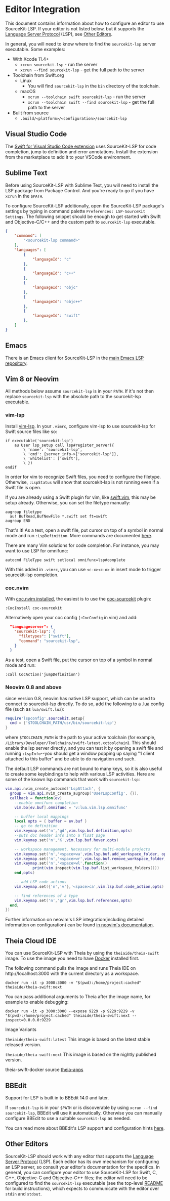 # Editor Integration

This document contains information about how to configure an editor to use SourceKit-LSP. If your editor is not listed below, but it supports the [Language Server Protocol](https://microsoft.github.io/language-server-protocol/) (LSP), see [Other Editors](#other-editors).

In general, you will need to know where to find the `sourcekit-lsp` server executable. Some examples:

* With Xcode 11.4+
  * `xcrun sourcekit-lsp` - run the server
  * `xcrun --find sourcekit-lsp` - get the full path to the server
* Toolchain from Swift.org
  * Linux
    * You will find `sourcekit-lsp` in the `bin` directory of the toolchain.
  * macOS
    * `xcrun --toolchain swift sourcekit-lsp` - run the server
    * `xcrun --toolchain swift --find sourcekit-lsp` - get the full path to the server
* Built from source
  * `.build/<platform>/<configuration>/sourcekit-lsp`

## Visual Studio Code

The [Swift for Visual Studio Code extension](https://marketplace.visualstudio.com/items?itemName=sswg.swift-lang) uses SourceKit-LSP for code completion, jump to definition and error annotations. Install the extension from the marketplace to add it to your VSCode environment.

## Sublime Text

Before using SourceKit-LSP with Sublime Text, you will need to install the LSP package from Package Control. And you're ready to go if you have `xcrun` in the `$PATH`.

To configure SourceKit-LSP additionally, open the SourceKit-LSP package's settings by typing in command palette `Preferences: LSP-SourceKit Settings`. The following snippet should be enough to get started with Swift and Objective-C/C++ and the custom path to `sourcekit-lsp` executable.

```json
{
    "command": [
        "<sourcekit-lsp command>"
    ],
    "languages": [
        {
            "languageId": "c"
        },
        {
            "languageId": "c++"
        },
        {
            "languageId": "objc"
        },
        {
            "languageId": "objc++"
        },
        {
            "languageId": "swift"
        },
    ]
}
```

## Emacs

There is an Emacs client for SourceKit-LSP in the [main Emacs LSP repository](https://github.com/emacs-lsp/lsp-sourcekit).

## Vim 8 or Neovim

All methods below assume `sourcekit-lsp` is in your `PATH`. If it's not then replace `sourcekit-lsp` with the absolute path to the sourcekit-lsp executable.

### vim-lsp

Install [vim-lsp](https://github.com/prabirshrestha/vim-lsp). In your `.vimrc`, configure vim-lsp to use sourcekit-lsp for Swift source files like so:

```viml
if executable('sourcekit-lsp')
    au User lsp_setup call lsp#register_server({
        \ 'name': 'sourcekit-lsp',
        \ 'cmd': {server_info->['sourcekit-lsp']},
        \ 'whitelist': ['swift'],
        \ })
endif
```

In order for vim to recognize Swift files, you need to configure the filetype. Otherwise, `:LspStatus` will show that sourcekit-lsp is not running even if a Swift file is open.

If you are already using a Swift plugin for vim, like [swift.vim](https://github.com/keith/swift.vim), this may be setup already. Otherwise, you can set the filetype manually:

```viml
augroup filetype
  au! BufRead,BufNewFile *.swift set ft=swift
augroup END
```

That's it! As a test, open a swift file, put cursor on top of a symbol in normal mode and
run `:LspDefinition`. More commands are documented [here](https://github.com/prabirshrestha/vim-lsp#supported-commands).

There are many Vim solutions for code completion. For instance, you may want to use LSP for omnifunc:

```viml
autocmd FileType swift setlocal omnifunc=lsp#complete
```

With this added in `.vimrc`, you can use `<c-x><c-o>` in insert mode to trigger sourcekit-lsp completion.

### coc.nvim

With [coc.nvim installed](https://github.com/neoclide/coc.nvim#quick-start), the easiest is to use the [coc-sourcekit](https://github.com/klaaspieter/coc-sourcekit) plugin:

```vim
:CocInstall coc-sourcekit
```

Alternatively open your coc config (`:CocConfig` in vim) and add:

```json
  "languageserver": {
    "sourcekit-lsp": {
      "filetypes": ["swift"],
      "command": "sourcekit-lsp",
    }
  }
```

As a test, open a Swift file, put the cursor on top of a symbol in normal mode and run:

```
:call CocAction('jumpDefinition')
```

### Neovim 0.8 and above
since version 0.8, neovim has native LSP support, which can be used to connect to sourcekit-lsp directly. To do so, add the following to 
a .lua config file (such as `lua/swift.lua`):

```lua
require'lspconfig'.sourcekit.setup{
  cmd = {'$TOOLCHAIN_PATH/usr/bin/sourcekit-lsp'}
}
```
where `$TOOLCHAIN_PATH` is the path to your active toolchain (for example, `/Library/Developer/Toolchains/swift-latest.xctoolchain`). This should enable
the lsp server directly, and you can test it by opening a swift file and running `:LspInfo`--you should get a window popping up saying "1 client attached to this buffer" and be able to do navigation and such.

The default LSP commands are not bound to many keys, so it is also useful to create some keybindings to help with various LSP activities. Here are some 
of the known lsp commands that work with `sourcekit-lsp`:

```lua
vim.api.nvim_create_autocmd('LspAttach', {
  group = vim.api.nvim_create_augroup('UserLspConfig', {}),
  callback = function(ev)
    --enable omnifunc completion
    vim.bo[ev.buf].omnifunc = 'v:lua.vim.lsp.omnifunc'

    -- buffer local mappings
    local opts = { buffer = ev.buf }
    -- go to definition
    vim.keymap.set('n','gd',vim.lsp.buf.definition,opts)
    --puts doc header info into a float page
    vim.keymap.set('n','K',vim.lsp.buf.hover,opts)

    -- workspace management. Necessary for multi-module projects
    vim.keymap.set('n','<space>wa',vim.lsp.buf.add_workspace_folder, opts)
    vim.keymap.set('n','<space>wr',vim.lsp.buf.remove_workspace_folder, opts)
    vim.keymap.set('n','<space>wl',function()
            print(vim.inspect(vim.lsp.buf.list_workspace_folders()))
    end,opts)

    -- add LSP code actions
    vim.keymap.set({'n','v'},'<space>ca',vim.lsp.buf.code_action,opts)                

    -- find references of a type
    vim.keymap.set('n','gr',vim.lsp.buf.references,opts)
  end,
})
```

Further information on neovim's LSP integration(including detailed information on configuration) can be found [in neovim's documentation](https://neovim.io/doc/user/lsp.html). 


## Theia Cloud IDE

You can use SourceKit-LSP with Theia by using the `theiaide/theia-swift` image. To use the image you need to have [Docker](https://docs.docker.com/get-started/) installed first.

The following command pulls the image and runs Theia IDE on http://localhost:3000 with the current directory as a workspace.

    docker run -it -p 3000:3000 -v "$(pwd):/home/project:cached" theiaide/theia-swift:next

You can pass additional arguments to Theia after the image name, for example to enable debugging:

    docker run -it -p 3000:3000 --expose 9229 -p 9229:9229 -v "$(pwd):/home/project:cached" theiaide/theia-swift:next --inspect=0.0.0.0:9229

Image Variants

`theiaide/theia-swift:latest`
This image is based on the latest stable released version.

`theiaide/theia-swift:next`
This image is based on the nightly published version.

theia-swift-docker source [theia-apps](https://github.com/theia-ide/theia-apps)

## BBEdit

Support for LSP is built in to BBEdit 14.0 and later.

If `sourcekit-lsp` is in your `$PATH` or is discoverable by using `xcrun --find sourcekit-lsp`, BBEdit will use it automatically. Otherwise you can manually configure BBEdit to use a suitable `sourcekit-lsp` as needed.

You can read more about BBEdit's LSP support and configuration hints [here](https://www.barebones.com/support/bbedit/lsp-notes.html).

## Other Editors

SourceKit-LSP should work with any editor that supports the [Language Server Protocol](https://microsoft.github.io/language-server-protocol/)
(LSP). Each editor has its own mechanism for configuring an LSP server, so consult your editor's
documentation for the specifics. In general, you can configure your editor to use SourceKit-LSP for
Swift, C, C++, Objective-C and Objective-C++ files; the editor will need to be configured to find
the `sourcekit-lsp` executable (see the top-level [README](https://github.com/apple/sourcekit-lsp) for build instructions), which
expects to communicate with the editor over `stdin` and `stdout`.
